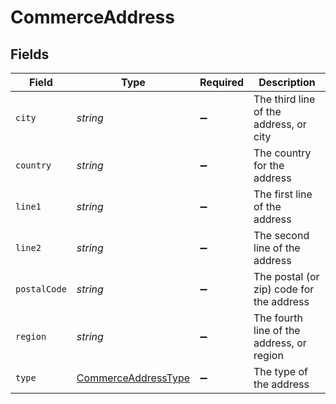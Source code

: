 # CommerceAddress


## Fields

| Field                                                             | Type                                                              | Required                                                          | Description                                                       |
| ----------------------------------------------------------------- | ----------------------------------------------------------------- | ----------------------------------------------------------------- | ----------------------------------------------------------------- |
| `city`                                                            | *string*                                                          | :heavy_minus_sign:                                                | The third line of the address, or city                            |
| `country`                                                         | *string*                                                          | :heavy_minus_sign:                                                | The country for the address                                       |
| `line1`                                                           | *string*                                                          | :heavy_minus_sign:                                                | The first line of the address                                     |
| `line2`                                                           | *string*                                                          | :heavy_minus_sign:                                                | The second line of the address                                    |
| `postalCode`                                                      | *string*                                                          | :heavy_minus_sign:                                                | The postal (or zip) code for the address                          |
| `region`                                                          | *string*                                                          | :heavy_minus_sign:                                                | The fourth line of the address, or region                         |
| `type`                                                            | [CommerceAddressType](../../models/shared/commerceaddresstype.md) | :heavy_minus_sign:                                                | The type of the address                                           |